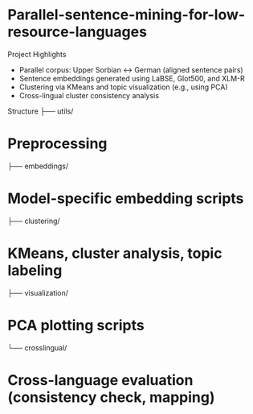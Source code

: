 # Parallel-sentence-mining-for-low-resource-languages

Project Highlights

- Parallel corpus: Upper Sorbian ↔ German (aligned sentence pairs)
- Sentence embeddings generated using LaBSE, Glot500, and XLM-R
- Clustering via KMeans and topic visualization (e.g., using PCA)
- Cross-lingual cluster consistency analysis

Structure
├── utils/                            
# Preprocessing

├── embeddings/                       
# Model-specific embedding scripts

├── clustering/                       
# KMeans, cluster analysis, topic labeling

├── visualization/                    
# PCA plotting scripts

└──  crosslingual/                    
# Cross-language evaluation (consistency check, mapping)


